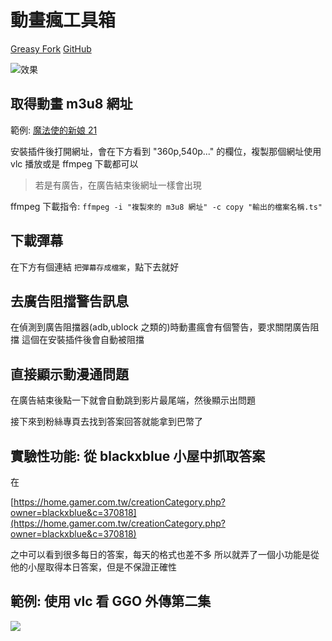 # 動畫瘋工具箱

[Greasy Fork](https://greasyfork.org/zh-TW/scripts/39136-%E5%8B%95%E7%95%AB%E7%98%8B%E5%B7%A5%E5%85%B7%E7%AE%B1)
[GitHub](https://github.com/maple3142/ani-gamer-toolbox)

![效果](https://i.imgur.com/1kDtN66.png)

## 取得動畫 m3u8 網址

範例: [魔法使的新娘 21](https://ani.gamer.com.tw/animeVideo.php?sn=9579)

安裝插件後打開網址，會在下方看到 "360p,540p..." 的欄位，複製那個網址使用 vlc 播放或是 ffmpeg 下載都可以

> 若是有廣告，在廣告結束後網址一樣會出現

ffmpeg 下載指令: `ffmpeg -i "複製來的 m3u8 網址" -c copy "輸出的檔案名稱.ts"`

## 下載彈幕

在下方有個連結 `把彈幕存成檔案`，點下去就好

## 去廣告阻擋警告訊息

在偵測到廣告阻擋器(adb,ublock 之類的)時動畫瘋會有個警告，要求關閉廣告阻擋
這個在安裝插件後會自動被阻擋

## 直接顯示動漫通問題

在廣告結束後點一下就會自動跳到影片最尾端，然後顯示出問題

接下來到粉絲專頁去找到答案回答就能拿到巴幣了

## 實驗性功能: 從 blackxblue 小屋中抓取答案

在

[https://home.gamer.com.tw/creationCategory.php?owner=blackxblue&c=370818](https://home.gamer.com.tw/creationCategory.php?owner=blackxblue&c=370818)

之中可以看到很多每日的答案，每天的格式也差不多
所以就弄了一個小功能是從他的小屋取得本日答案，但是不保證正確性

## 範例: 使用 vlc 看 GGO 外傳第二集

![](https://i.imgur.com/PxUiyhh.png)

